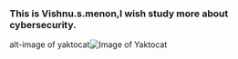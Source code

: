 ### This is Vishnu.s.menon,I wish study more about cybersecurity.
alt-image of yaktocat![Image of Yaktocat](https://octodex.github.com/images/yaktocat.png)
